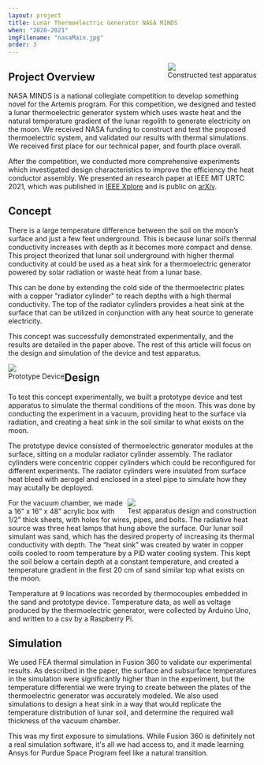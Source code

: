 ```yaml
---
layout: project
title: Lunar Thermoelectric Generator NASA MINDS 
when: "2020-2021"
imgFilename: "nasaMain.jpg"
order: 3
---
```


<div class="imgCptnBox" style="float:right">
<img src="{{ "assets/images/nasaMain.jpg" | relative_url }}" class="articleImgMain">
<figcaption class="articleCaption">Constructed test apparatus</figcaption>
</div>

## Project Overview

NASA MINDS is a national collegiate competition to develop something novel for the Artemis program.
For this competition, we designed and tested a lunar thermoelectric generator system which uses waste heat 
and the natural temperature gradient of the lunar regolith to generate electricity on the moon. We received NASA funding to construct and test the proposed thermoelectric system, and validated our results with thermal simulations. We received first place for our technical paper, and fourth place overall.

After the competition, we conducted more comprehensive experiments which investigated design characteristics to improve the efficiency the heat conductor assembly. We presented an research paper at IEEE MIT URTC 2021, which was published in <a href="https://ieeexplore.ieee.org/document/9701608" class="link" target="_blank" rel="noopener noreferrer">IEEE Xplore</a> and is public on <a href="https://arxiv.org/abs/2107.12583" class="link" target="_blank" rel="noopener noreferrer">arXiv</a>.

## Concept

There is a large temperature difference between the soil on the moon’s surface and just a few feet underground. This is because lunar soil’s thermal conductivity increases with depth as it becomes more compact and dense. This project theorized that lunar soil underground with higher thermal conductivity at could be used as a heat sink for a thermoelectric generator powered by solar radiation or waste heat from a lunar base.

This can be done by extending the cold side of the thermoelectric plates with a copper "radiator cylinder" to reach depths with a high thermal conductivity. The top of the radiator cylinders provides a heat sink at the surface that can be utilized in conjunction with any heat source to generate electricity.

This concept was successfully demonstrated experimentally, and the results are detailed in the paper above. The rest of this article will focus on the design and simulation of the device and test apparatus.

<div class="imgCptnBox" style="float:left">
<img src="{{ "assets/images/teg.png" | relative_url }}" class="articleImg" style="padding-right:16px">
<figcaption class="articleCaption">Prototype Device</figcaption>
</div>

## Design 

To test this concept experimentally, we built a prototype device and test apparatus to simulate the thermal conditions of the moon. This was done by conducting the experiment in a vacuum, providing heat to the surface via radiation, and creating a heat sink in the soil similar to what exists on the moon.

The prototype device consisted of thermoelectric generator modules at the surface, sitting on a modular radiator cylinder assembly. The radiator cylinders were concentric copper cylinders which could be reconfigured for different experiments. The radiator cylinders were insulated from surface heat bleed with aerogel and enclosed in a steel pipe to simulate how they may acutally be deployed.

<div class="imgCptnBox" style="float:right">
<img src="{{ "assets/images/testRig.png" | relative_url }}" class="articleImgMain">
<figcaption class="articleCaption">Test apparatus design and construction</figcaption>
</div>

For the vacuum chamber, we made a 16” x 16” x 48” acrylic box with 1/2” thick sheets, with holes for wires, pipes, and bolts. The radiative heat source was three heat lamps that hung above the surface. Our lunar soil simulant was sand, which has the desired property of increasing its thermal conductivity with depth. The “heat sink” was created by water in copper coils cooled to room temperature by a PID water cooling system. This kept the soil below a certain depth at a constant temperature, and created a temperature gradient in the first 20 cm of sand similar top what exists on the moon.

Temperature at 9 locations was recorded by thermocouples embedded in the sand and prototype device. Temperature data, as well as voltage produced by the thermoelectric generator, were collected by Arduino Uno, and written to a csv by a Raspberry Pi.

## Simulation

We used FEA thermal simulation in Fusion 360 to validate our experimental results. As described in the paper, the surface and subsurface temperatures in the simulation were significantly higher than in the experiment, but the temperature differential we were trying to create between the plates of the thermoelectric generator was accurately modeled. We also used simulations to design a heat sink in a way that would replicate the temperature distribution of lunar soil, and determine the required wall thickness of the vacuum chamber.

This was my first exposure to simulations. While Fusion 360 is definitely not a real simulation software, it's all we had access to, and it made learning Ansys for Purdue Space Program feel like a natural transition.
